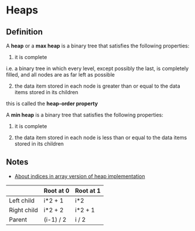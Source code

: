 # Heaps

## Definition

A **heap** or a **max heap** is a binary tree that satisfies the following properties:

1. it is complete

  i.e. a binary tree in which every level, except possibly the last, is completely filled, and all nodes are as far left as possible

2. the data item stored in each node is greater than or equal to the data items stored in its children

  this is called the **heap-order property**

A **min heap** is a binary tree that satisfies the following properties:

1. it is complete

2. the data item stored in each node is less than or equal to the data items stored in its children

## Notes

* [About indices in array version of heap implementation](http://stackoverflow.com/questions/22900388/why-in-a-heap-implemented-by-array-the-index-0-is-left-unused)

|             | Root at 0 | Root at 1 |
|-------------|-----------|----------|
| Left child  | i*2 + 1   | i*2      |
| Right child | i*2 + 2   | i*2 + 1  |
| Parent      | (i-1) / 2 | i / 2    |
